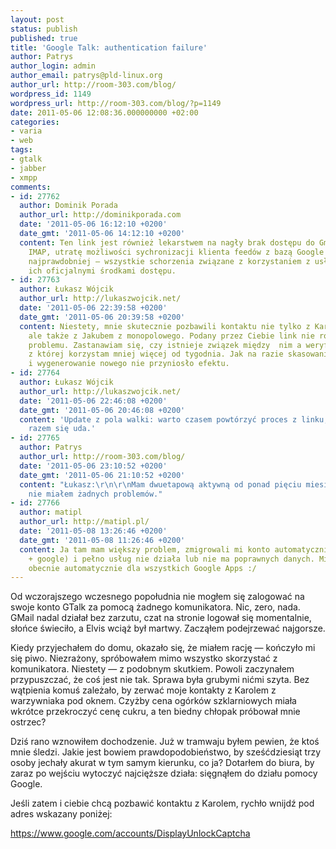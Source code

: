 ```yaml
---
layout: post
status: publish
published: true
title: 'Google Talk: authentication failure'
author: Patrys
author_login: admin
author_email: patrys@pld-linux.org
author_url: http://room-303.com/blog/
wordpress_id: 1149
wordpress_url: http://room-303.com/blog/?p=1149
date: 2011-05-06 12:08:36.000000000 +02:00
categories:
- varia
- web
tags:
- gtalk
- jabber
- xmpp
comments:
- id: 27762
  author: Dominik Porada
  author_url: http://dominikporada.com
  date: '2011-05-06 16:12:10 +0200'
  date_gmt: '2011-05-06 14:12:10 +0200'
  content: Ten link jest również lekarstwem na nagły brak dostępu do Gmaila przez
    IMAP, utratę możliwości sychronizacji klienta feedów z bazą Google Readera i —
    najprawdobniej — wszystkie schorzenia związane z korzystaniem z usług Google poza
    ich oficjalnymi środkami dostępu.
- id: 27763
  author: Łukasz Wójcik
  author_url: http://lukaszwojcik.net/
  date: '2011-05-06 22:39:58 +0200'
  date_gmt: '2011-05-06 20:39:58 +0200'
  content: Niestety, mnie skutecznie pozbawili kontaktu nie tylko z Karolem z warzywniaka,
    ale także z Jakubem z monopolowego. Podany przez Ciebie link nie rozwiązał mojego
    problemu. Zastanawiam się, czy istnieje związek między  nim a weryfikacją dwuetapową,
    z której korzystam mniej więcej od tygodnia. Jak na razie skasowanie hasła aplikacji
    i wygenerowanie nowego nie przyniosło efektu.
- id: 27764
  author: Łukasz Wójcik
  author_url: http://lukaszwojcik.net/
  date: '2011-05-06 22:46:08 +0200'
  date_gmt: '2011-05-06 20:46:08 +0200'
  content: 'Update z pola walki: warto czasem powtórzyć proces z linku, za którymś
    razem się uda.'
- id: 27765
  author: Patrys
  author_url: http://room-303.com/blog/
  date: '2011-05-06 23:10:52 +0200'
  date_gmt: '2011-05-06 21:10:52 +0200'
  content: "Łukasz:\r\n\r\nMam dwuetapową aktywną od ponad pięciu miesięcy, dotąd
    nie miałem żadnych problemów."
- id: 27766
  author: matipl
  author_url: http://matipl.pl/
  date: '2011-05-08 13:26:46 +0200'
  date_gmt: '2011-05-08 11:26:46 +0200'
  content: Ja tam mam większy problem, zmigrowali mi konto automatycznie (google apps
    + google) i pełno usług nie działa lub nie ma poprawnych danych. Migracji dokonują
    obecnie automatycznie dla wszystkich Google Apps :/
---
```

<p>Od wczorajszego wczesnego popołudnia nie mogłem się zalogować na swoje konto GTalk za pomocą żadnego komunikatora. Nic, zero, nada. GMail nadal działał bez zarzutu, czat na stronie logował się momentalnie, słońce świeciło, a Elvis wciąż był martwy. Zacząłem podejrzewać najgorsze.</p>

<p>Kiedy przyjechałem do domu, okazało się, że miałem rację — kończyło mi się piwo. Niezrażony, spróbowałem mimo wszystko skorzystać z komunikatora. Niestety — z podobnym skutkiem. Powoli zaczynałem przypuszczać, że coś jest nie tak. Sprawa była grubymi nićmi szyta. Bez wątpienia komuś zależało, by zerwać moje kontakty z Karolem z warzywniaka pod oknem. Czyżby cena ogórków szklarniowych miała wkrótce przekroczyć cenę cukru, a ten biedny chłopak próbował mnie ostrzec?</p>

<p>Dziś rano wznowiłem dochodzenie. Już w tramwaju byłem pewien, że ktoś mnie śledzi. Jakie jest bowiem prawdopodobieństwo, by sześćdziesiąt trzy osoby jechały akurat w tym samym kierunku, co ja? Dotarłem do biura, by zaraz po wejściu wytoczyć najcięższe działa: sięgnąłem do działu pomocy Google.</p>

<p>Jeśli zatem i ciebie chcą pozbawić kontaktu z Karolem, rychło wnijdź pod adres wskazany poniżej:</p>

<p><a href="https://www.google.com/accounts/DisplayUnlockCaptcha">https://www.google.com/accounts/DisplayUnlockCaptcha</a></p>
